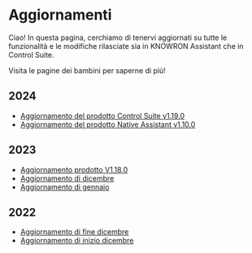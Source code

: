 # Aggiornamenti

Ciao! In questa pagina, cerchiamo di tenervi aggiornati su tutte le funzionalità e le modifiche rilasciate sia in KNOWRON Assistant che in Control Suite.

Visita le pagine dei bambini per saperne di più!

## 2024

- [Aggiornamento del prodotto Control Suite v1.19.0](2024/product_update_control_suite_v1.19.0.en.md)
- [Aggiornamento del prodotto Native Assistant v1.10.0](2024/product_update_native_assistant_v1.10.0.en.md)

## 2023

- [Aggiornamento prodotto V1.18.0](2023/v1.18.0.en.md)
- [Aggiornamento di dicembre](2023/december_update.en.md)
- [Aggiornamento di gennaio](2023/late_jan_update.md)

## 2022

- [Aggiornamento di fine dicembre](2022/2022-late-dec-update.md)
- [Aggiornamento di inizio dicembre](2022/2022-early_dec_updated.md)


